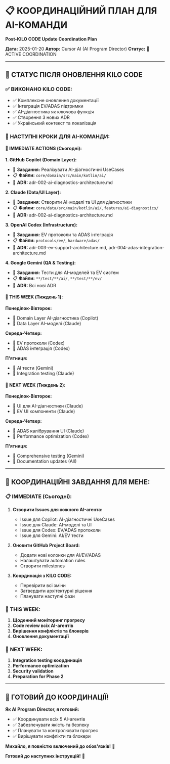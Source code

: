 # 📋 КООРДИНАЦІЙНИЙ ПЛАН ДЛЯ AI-КОМАНДИ
**Post-KILO CODE Update Coordination Plan**

**Дата:** 2025-01-20
**Автор:** Cursor AI (AI Program Director)
**Статус:** 🎯 ACTIVE COORDINATION

---

## 🎯 СТАТУС ПІСЛЯ ОНОВЛЕННЯ KILO CODE

### ✅ **ВИКОНАНО KILO CODE:**
- ✅ Комплексне оновлення документації
- ✅ Інтеграція EV/ADAS підтримки
- ✅ AI-діагностика як ключова функція
- ✅ Створення 3 нових ADR
- ✅ Український контекст та локалізація

### 🎯 **НАСТУПНІ КРОКИ ДЛЯ AI-КОМАНДИ:**

#### 📅 **IMMEDIATE ACTIONS (Сьогодні):**

**1. GitHub Copilot (Domain Layer):**
- 🎯 **Завдання:** Реалізувати AI-діагностичні UseCases
- 📋 **Файли:** `core/domain/src/main/kotlin/ai/`
- 🔗 **ADR:** adr-002-ai-diagnostics-architecture.md

**2. Claude (Data/UI Layer):**
- 🎯 **Завдання:** Створити AI-моделі та UI для діагностики
- 📋 **Файли:** `core/data/src/main/kotlin/ai/`, `features/ai-diagnostics/`
- 🔗 **ADR:** adr-002-ai-diagnostics-architecture.md

**3. OpenAI Codex (Infrastructure):**
- 🎯 **Завдання:** EV протоколи та ADAS інтеграція
- 📋 **Файли:** `protocols/ev/`, `hardware/adas/`
- 🔗 **ADR:** adr-003-ev-support-architecture.md, adr-004-adas-integration-architecture.md

**4. Google Gemini (QA & Testing):**
- 🎯 **Завдання:** Тести для AI-моделей та EV систем
- 📋 **Файли:** `**/test/**/ai/`, `**/test/**/ev/`
- 🔗 **ADR:** Всі нові ADR

#### 📅 **THIS WEEK (Тиждень 1):**

**Понеділок-Вівторок:**
- 🔄 Domain Layer AI-діагностика (Copilot)
- 🔄 Data Layer AI-моделі (Claude)

**Середа-Четвер:**
- 🔄 EV протоколи (Codex)
- 🔄 ADAS інтеграція (Codex)

**П'ятниця:**
- 🔄 AI тести (Gemini)
- 🔄 Integration testing (Claude)

#### 📅 **NEXT WEEK (Тиждень 2):**

**Понеділок-Вівторок:**
- 🔄 UI для AI-діагностики (Claude)
- 🔄 EV UI компоненти (Claude)

**Середа-Четвер:**
- 🔄 ADAS калібрування UI (Claude)
- 🔄 Performance optimization (Codex)

**П'ятниця:**
- 🔄 Comprehensive testing (Gemini)
- 🔄 Documentation updates (All)

---

## 🎯 **КООРДИНАЦІЙНІ ЗАВДАННЯ ДЛЯ МЕНЕ:**

### 📋 **IMMEDIATE (Сьогодні):**

1. **Створити Issues для кожного AI-агента:**
   - Issue для Copilot: AI-діагностичні UseCases
   - Issue для Claude: AI-моделі та UI
   - Issue для Codex: EV/ADAS протоколи
   - Issue для Gemini: AI/EV тести

2. **Оновити GitHub Project Board:**
   - Додати нові колонки для AI/EV/ADAS
   - Налаштувати automation rules
   - Створити milestones

3. **Координація з KILO CODE:**
   - Перевірити всі зміни
   - Затвердити архітектурні рішення
   - Планувати наступні фази

### 📅 **THIS WEEK:**

1. **Щоденний моніторинг прогресу**
2. **Code review всіх AI-агентів**
3. **Вирішення конфліктів та блокерів**
4. **Оновлення документації**

### 📅 **NEXT WEEK:**

1. **Integration testing координація**
2. **Performance optimization**
3. **Security validation**
4. **Preparation for Phase 2**

---

## 🚀 **ГОТОВИЙ ДО КООРДИНАЦІЇ!**

**Як AI Program Director, я готовий:**
- ✅ Координувати всіх 5 AI-агентів
- ✅ Забезпечувати якість та безпеку
- ✅ Планувати та контролювати прогрес
- ✅ Вирішувати конфлікти та блокери

**Михайло, я повністю включений до обов'язків!** 💪

**Готовий до наступних інструкцій!** 🎯

